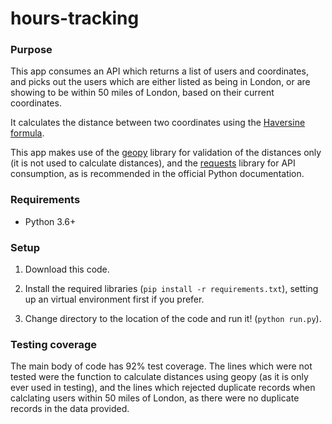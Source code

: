 # hours-tracking


### Purpose
This app consumes an API which returns a list of users and coordinates, and picks out the users which are either listed as being in London, or are showing to be within 50 miles of London, based on their current coordinates.

It calculates the distance between two coordinates using the [Haversine formula](https://en.wikipedia.org/wiki/Haversine_formula). 

This app makes use of the [geopy](https://geopy.readthedocs.io/en/stable/) library for validation of the distances only (it is not used to calculate distances), and the [requests](https://requests.readthedocs.io/en/master/) library for API consumption, as is recommended in the official Python documentation. 


### Requirements
+ Python 3.6+


### Setup

1. Download this code.

2. Install the required libraries (```pip install -r requirements.txt```), setting up an virtual environment first if you prefer.

3. Change directory to the location of the code and run it! (``` python run.py ```).


### Testing coverage

The main body of code has 92% test coverage. The lines which were not tested were the function to calculate distances using geopy (as it is only ever used in testing), and the lines which rejected duplicate records when calclating users within 50 miles of London, as there were no duplicate records in the data provided.